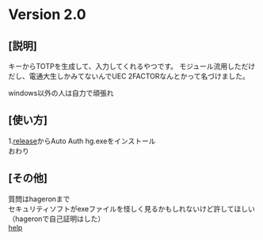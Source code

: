 # Version 2.0

## [説明] 
キーからTOTPを生成して、入力してくれるやつです。
モジュール流用しただけだし、電通大生しかみてないんでUEC 2FACTORなんとかって名づけました。

windows以外の人は自力で頑張れ

## [使い方]
1.[release](https://github.com/hageron1229/UEC-2FACTOR-AUTHENTICATION/releases/tag/v2.0)からAuto Auth hg.exeをインストール<br>
おわり

## [その他]
質問はhageronまで<br>
セキュリティソフトがexeファイルを怪しく見るかもしれないけど許してほしい（hageronで自己証明はした）<br>
[help](https://hageron1229.github.io/UEC-2FACTOR-AUTHENTICATION/help/)
